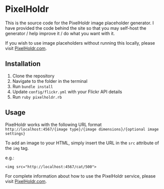 PixelHoldr
==========

This is the source code for the PixelHoldr image placeholder generator. I have provided the code behind the site so that you may self-host the generator / help improve it / do what you want with it.

If you wish to use image placeholders without running this locally, please visit [PixelHoldr.com](http://pixelholdr.com).

Installation
------------
1. Clone the repository
2. Navigate to the folder in the terminal 
3. Run `bundle install`
4. Update `config/flickr.yml` with your Flickr API details
4. Run `ruby pixelholdr.rb`

Usage
-----
PixelHoldr works with the following URL format `http://localhost:4567/{image type}/{image dimensions}/{optional image settings}` 

To add an image to your HTML, simply insert the URL in the `src` attribute of the `img` tag. 

e.g.:
```
<img src="http://localhost:4567/cat/500">
```

For complete information about how to use the PixelHoldr service, please visit [PixelHoldr.com](http://pixelholdr.com).